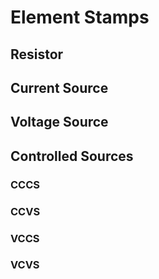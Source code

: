 # Element Stamps

## Resistor



## Current Source

## Voltage Source

## Controlled Sources

### CCCS

### CCVS

### VCCS

### VCVS